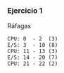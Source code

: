 ### Ejercicio 1

Ráfagas
```
CPU: 0  - 2  (3)
E/S: 3  - 10 (8)
CPU: 11 - 13 (3)
E/S: 14 - 20 (7)
CPU: 21 - 22 (2)
```